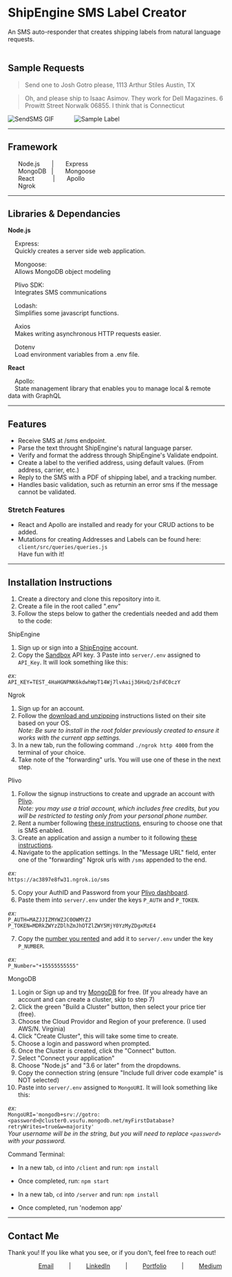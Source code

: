 # ShipEngine SMS Label Creator
<div style="page-break-after: always;"></div>
An SMS auto-responder that creates shipping labels from natural language requests. 
</br></br>

## Sample Requests

> Send one to Josh Gotro please, 1113 Arthur Stiles Austin, TX

> Oh, and please ship to Isaac Asimov. They work for Dell Magazines. 6 Prowitt Street Norwalk 06855. I think that is Connecticut


![SendSMS GIF](SESMS.gif)&nbsp; &nbsp; &nbsp; &nbsp; &nbsp; &nbsp; ![Sample Label](samplelabel.png)

---
## Framework 
&nbsp; &nbsp; &nbsp; Node.js &nbsp; &nbsp; &nbsp; | &nbsp; &nbsp; &nbsp; Express  
&nbsp; &nbsp; &nbsp; MongoDB &nbsp; | &nbsp; &nbsp; &nbsp; Mongoose  
&nbsp; &nbsp; &nbsp; React &nbsp; &nbsp; &nbsp; &nbsp; &nbsp; | &nbsp; &nbsp; &nbsp; Apollo  
&nbsp; &nbsp; &nbsp; Ngrok    

---
## Libraries & Dependancies
**Node.js**  

&nbsp; &nbsp; Express:  
&nbsp; &nbsp; Quickly creates a server side web application. 

&nbsp; &nbsp; Mongoose:  
&nbsp; &nbsp; Allows MongoDB object modeling

&nbsp; &nbsp; Plivo SDK:  
&nbsp; &nbsp; Integrates SMS communications

&nbsp; &nbsp; Lodash:  
&nbsp; &nbsp; Simplifies some javascript functions. 

&nbsp; &nbsp; Axios  
&nbsp; &nbsp; Makes writing asynchronous HTTP requests easier. 

&nbsp; &nbsp; Dotenv  
&nbsp; &nbsp; Load environment variables from a .env file. 

**React**  

&nbsp; &nbsp; Apollo:  
&nbsp; &nbsp; State management library that enables you to manage local & remote data with GraphQL

---
## Features

- Receive SMS at /sms endpoint.  
- Parse the text throught ShipEngine's natural language parser. 
- Verify and format the address through ShipEngine's Validate endpoint. 
- Create a label to the verified address, using default values. (From address, carrier, etc.)
- Reply to the SMS with a PDF of shipping label, and a tracking number. 
- Handles basic validation, such as returnin an error sms if the message cannot be validated. 

### Stretch Features
- React and Apollo are installed and ready for your CRUD actions to be added. 
- Mutations for creating Addresses and Labels can be found here:  
 `client/src/queries/queries.js`  
Have fun with it!

---
## Installation Instructions

1. Create a directory and clone this repository into it.  
2. Create a file in the root called ".env"
3. Follow the steps below to gather the credentials needed and add them to the code: 

ShipEngine
1. Sign up or sign into a [ShipEngine](https://app.shipengine.com/) account. 
2. Copy the [Sandbox](https://www.shipengine.com/docs/sandbox/) API key.
3 Paste into `server/.env` assigned to `API_Key`. It will look something like this:    

*ex:*  
 ```API_KEY=TEST_4HaHGNPNK6kdwhWpT14Wj7lvAaij36HxQ/2sFdC0czY``` 

Ngrok  
1. Sign up for an account.  
2. Follow the [download and unzipping](https://dashboard.ngrok.com/get-started/setup) instructions listed on their site based on your OS.  
*Note: Be sure to install in the root folder previously created to ensure it works with the current app settings.*
3. In a new tab, run the following command `./ngrok http 4000` from the terminal of your choice. 
4. Take note of the "forwarding" urls. You will use one of these in the next step. 

Plivo  
1. Follow the signup instructions to create and upgrade an account with [Plivo](https://console.plivo.com/accounts/register/).  
*Note: you may use a trial account, which includes free credits, but you will be restricted to testing only from your personal phone number.*  
2. Rent a number following [these instructions](https://support.plivo.com/hc/en-us/articles/360041397412-How-can-I-rent-a-phone-number-), ensuring to choose one that is SMS enabled. 
3. Create an application and assign a number to it following [these instructions](https://support.plivo.com/hc/en-us/articles/360041395852-How-can-I-set-up-an-application-and-assign-a-number-to-it-). 
4. Navigate to the application settings. In the "Message URL" field, enter one of the "forwarding" Ngrok urls with `/sms` appended to the end.  

*ex:*  
```https://ac3897e8fw31.ngrok.io/sms```

5. Copy your AuthID and Password from your [Plivo dashboard](https://console.plivo.com/dashboard/). 
6. Paste them into `server/.env` under the keys  `P_AUTH` and `P_TOKEN`.  

*ex:*  
```P_AUTH=MAZJJIZMYWZJC0OWMYZJ```  
```P_TOKEN=MDRkZWYzZDlhZmJhOTZlZWY5MjY0YzMyZDgxMzE4```

7. Copy the [number you rented](https://console.plivo.com/active-phone-numbers/) and add it to `server/.env` under the key  `P_NUMBER`.  
 
*ex:*  
```P_Number="+15555555555"```  

MongoDB  
1. Login or Sign up and try [MongoDB](https://www.mongodb.com/try) for free. (If you already have an account and can create a cluster, skip to step 7)
2. Click the green "Build a Cluster" button, then select your price tier (free). 
3. Choose the Cloud Providor and Region of your preference. (I used AWS/N. Virginia)
4. Click "Create Cluster", this will take some time to create. 
5. Choose a login and password when prompted. 
6. Once the Cluster is created, click the "Connect" button. 
7. Select "Connect your application"
8. Choose "Node.js" and "3.6 or later" from the dropdowns. 
9. Copy the connection string (ensure "Include full driver code example" is NOT selected)
10. Paste into `server/.env` assigned to `MongoURI`. It will look something like this:  

*ex:*  
 ```MongoURI='mongodb+srv://gotro:<password>@cluster0.vsufu.mongodb.net/myFirstDatabase?retryWrites=true&w=majority'```  
*Your username will be in the string, but you will need to replace `<password>` with your password.*


Command Terminal:
- In a new tab, `cd` into `/client` and run:  `npm install`
- Once completed, run: `npm start`

- In a new tab, `cd` into `/server` and run:  `npm install`
- Once completed, run 'nodemon app'


---
## Contact Me

Thank you! If you like what you see, or if you don't, feel free to reach out!

&nbsp; &nbsp; &nbsp; &nbsp; &nbsp; &nbsp; &nbsp; &nbsp; &nbsp; [Email](joshuagauthreaux@gmail.com)&nbsp; &nbsp; &nbsp; &nbsp; &nbsp;| &nbsp; &nbsp; &nbsp; &nbsp; [LinkedIn](https://www.linkedin.com/in/josh-gauthreaux/)&nbsp; &nbsp; &nbsp; &nbsp; &nbsp;| &nbsp; &nbsp; &nbsp; &nbsp; [Portfolio](https://www.joshgotro.com)&nbsp; &nbsp; &nbsp; &nbsp; &nbsp;| &nbsp; &nbsp; &nbsp; &nbsp; [Medium](https://medium.com/@joshuagauthreaux)





